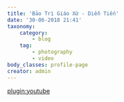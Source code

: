 ```yaml
---
title: 'Bảo Trì Giáo Xứ - Diễn Tiến'
date: '30-06-2018 21:41'
taxonomy:
    category:
        - blog
    tag:
        - photography
        - video
body_classes: profile-page
creator: admin
---
```


[plugin:youtube](https://youtu.be/P8WOXMHWXuE)